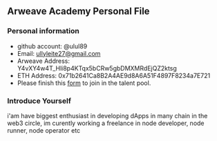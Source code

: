 ## Arweave Academy Personal File

### Personal information

- github account: @ulul89
- Email: ullyleite27@gmail.com
- Arweave Address: Y4vXY4w4T_Hli8p4KTqx5bCRw5gbDMXMRdEjQZ2ktsg
- ETH Address: 0x71b2641Ca8B2A4AE9d8A6A51F4897F8234a7E721
- Please finish this [form](https://docs.google.com/forms/d/e/1FAIpQLSfWA5fIIcBgmRppm3jNz5vmf9Mai_QMVil-2pO4r7YKn_Zhtw/viewform?usp=sf_link) to join in the talent pool.

### Introduce Yourself
 i'am have biggest enthusiast in developing dApps in many chain in the web3 circle, im curently working a freelance in node developer, node runner, node operator etc